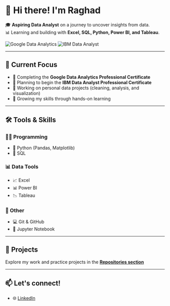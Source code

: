 # 👋 Hi there! I'm Raghad

🎓 **Aspiring Data Analyst** on a journey to uncover insights from data.  
📊 Learning and building with **Excel, SQL, Python, Power BI, and Tableau**.

![Google Data Analytics](https://img.shields.io/badge/Google%20Data%20Analytics-Current--Track-blue?logo=google)
![IBM Data Analyst](https://img.shields.io/badge/IBM%20Data%20Analyst-Upcoming-lightgrey?logo=ibm)


---

## 🔭 Current Focus
- 🎯 Completing the **Google Data Analytics Professional Certificate**
- 📘 Planning to begin the **IBM Data Analyst Professional Certificate**
- 🧹 Working on personal data projects (cleaning, analysis, and visualization)
- 🌱 Growing my skills through hands-on learning

---

## 🛠️ Tools & Skills

### 👩‍💻 Programming
- 🐍 Python (Pandas, Matplotlib)
- 🐘 SQL

### 📊 Data Tools
- 📈 Excel  
- 📊 Power BI  
- 📉 Tableau

### 🧰 Other
- 💻 Git & GitHub  
- 🧪 Jupyter Notebook  

---

## 📂 Projects
Explore my work and practice projects in the [**Repositories section**](https://github.com/Raghad-ALmarshadi?tab=repositories)

---

## 📫 Let's connect!
- 🌐 [LinkedIn](https://www.linkedin.com/in/raghad-almarshadi/)
